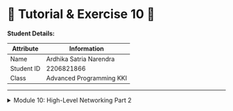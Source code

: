 # 📝 Tutorial & Exercise 10 📝

**Student Details:**

| Attribute  | Information                |
|------------|----------------------------|
| Name       | Ardhika Satria Narendra    |
| Student ID | 2206821866                 |
| Class      | Advanced Programming KKI   |

---

<details>
<summary>Module 10: High-Level Networking Part 2</summary>

## Questions and Answers

### -> Reflection

#### Experiment 2.1: Original code, and how it run

![alt text](image.png)

To demonstrate the functionality of the broadcast chat application described in the tutorial, I began by compiling the server using the command `cargo build --bin server`. This step ensured that all dependencies were resolved and the server was ready to execute. Subsequently, I launched the server with `cargo run --bin server`, which started listening on port 2000, as indicated by the terminal outputs. Following the server setup, I compiled the client using `cargo build --bin client` to prepare the client executable. To simulate a real-world scenario, I initiated three separate instances of the client by running `cargo run --bin client` in three different terminal windows. Each client was able to connect to the server successfully, and I tested the setup by typing messages into each client’s terminal. These messages were promptly displayed in the server's terminal, showcasing the server’s capability to handle multiple client connections and relay messages between them. The server terminal displayed the port it was listening on and logged new connections from the clients, including the IP address and port number of each client. This exercise provided practical insights into how asynchronous communication is managed in a networked environment, emphasizing the efficiency of using WebSockets for real-time data exchange in a chat application.

#### Experiment 2.2: Modifying port

In part 2.2 of the tutorial, I focused on modifying the websocket port used by the broadcast chat application from the default setting to port 8080. This task required adjustments in both the server and client configurations to ensure seamless communication post-modification. Initially, I located the sections of the code where the websocket port was defined: the TcpListener binding in the server code and the URI setup in the client code. I modified the server's code in `server.rs` to bind the TcpListener to `"127.0.0.1:8080"`, shifting from the previously used port 2000. Correspondingly, in the client code (`client.rs`), I updated the connection URI in the ClientBuilder to `"ws://127.0.0.1:8080"`. After making these changes, I recompiled both components using `cargo build --bin server` and `cargo build --bin client`. Subsequent testing involved running the modified server and several clients, where I verified that connections were established correctly and that messages were exchanged without any issues across the new port. This change was documented thoroughly in the README.md, including the rationale behind choosing a new port and the necessary adjustments to both server and client codes. The successful modification and testing confirmed the application’s adaptability to different network environments and demonstrated its robustness in handling changes in network configurations.

#### Experiment 2.3: Small changes, add IP and Port

![alt text](image-1.png)

To incorporate the sender's IP address and port number into each message in the broadcast chat application, I utilized the `socket` library to retrieve the connection details of the client. Specifically, the `socket.getsockname()` function was employed to fetch the IP address and port number associated with the client's socket. This information was then formatted into a string along with the message content using Rust's `format!` macro, resulting in a message that includes both the sender's details and their text. The formatted message was serialized—using JSON or a similar method depending on the application's requirements—before being sent through the websocket connection to the server. On the server side, adjustments were made to parse this enhanced message format and broadcast it to other clients. This modification not only aids in identifying the source of each message but also enhances the functionality of the chat system by allowing participants to see the origin of each communication, which can be particularly beneficial for debugging and monitoring purposes.

---

</details>